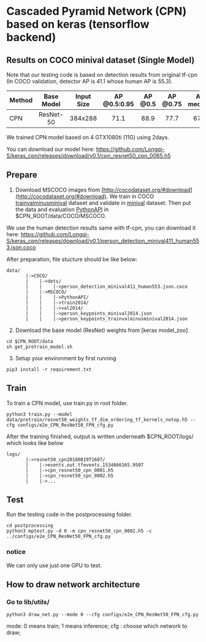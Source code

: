 # Cascaded Pyramid Network (CPN) based on keras (tensorflow backend)
## Results on COCO minival dataset (Single Model)
Note that our testing code is based on detection results from original tf-cpn (In COCO validation, detector AP is 41.1 whose human AP is 55.3).
<center>

| Method | Base Model | Input Size | AP @0.5:0.95 | AP @0.5 | AP @0.75 | AP medium | AP large |
|:-------|:--------:|:-----:|:-------:|:-------:|:-------:|:-------:|:-------:|
| CPN | ResNet-50 | 384x288 | 71.1 | 88.9 | 77.7 | 67.2 | 78.0 |

</center>
We trained CPN model based on 4 GTX1080ti (11G) using 2days.

You can download our model here: https://github.com/Longqi-S/keras_cpn/releases/download/v0.1/cpn_resnet50_cpn_0065.h5

## Prepare

1. Download MSCOCO images from [http://cocodataset.org/#download](http://cocodataset.org/#download). We train in COCO [trainvalminusminival](https://drive.google.com/drive/folders/15loPFQCMQnJqLK1viSMeIwTFT-KbNzdG?usp=sharing) dataset and validate in [minival](https://drive.google.com/drive/folders/15loPFQCMQnJqLK1viSMeIwTFT-KbNzdG?usp=sharing) dataset. Then put the data and evaluation [PythonAPI](https://github.com/cocodataset/cocoapi/tree/master/PythonAPI) in $CPN_ROOT/data/COCO/MSCOCO.

We use the human detection results same with tf-cpn, you can download it here: https://github.com/Longqi-S/keras_cpn/releases/download/v0.1/person_detection_minival411_human553.json.coco

After preparation, file stucture should be like below:
```
data/
       |->COCO/
       |    |->dets/
       |    |    |->person_detection_minival411_human553.json.coco
       |    |->MSCOCO/
       |    |    |->PythonAPI/
       |    |    |->train2014/
       |    |    |->val2014/
       |    |    |->person_keypoints_minival2014.json
       |    |    |->person_keypoints_trainvalminusminival2014.json
```

2. Download the base model (ResNet) weights from [keras model_zoo]
```
cd $CPN_ROOT/data
sh get_pretrain_model.sh
```

3. Setup your environment by first running
```
pip3 install -r requirement.txt
```

## Train

To train a CPN model, use train.py in root folder.
```
python3 train.py --model data/pretrain/resnet50_weights_tf_dim_ordering_tf_kernels_notop.h5 --cfg configs/e2e_CPN_ResNet50_FPN_cfg.py
```
After the training finished, output is written underneath $CPN_ROOT/logs/ which looks like below
```
logs/
       |->resnet50_cpn20180819T1607/
       |    |->events.out.tfevents.1534666165.9507
       |    |->cpn_resnet50_cpn_0001.h5
       |    |->cpn_resnet50_cpn_0002.h5
       |    |->...
```

## Test
Run the testing code in the postprocessing folder. 
```
cd postprocessing
python3 mptest.py -d 0 -m cpn_resnet50_cpn_0002.h5 -c ../configs/e2e_CPN_ResNet50_FPN_cfg.py
```
### notice
We can only use just one GPU to test.

## How to draw network architecture

### Go to lib/utils/
```
python3 draw_net.py --mode 0 --cfg configs/e2e_CPN_ResNet50_FPN_cfg.py
```
mode: 0 means train; 1 means inference;
cfg : choose which network to draw;
